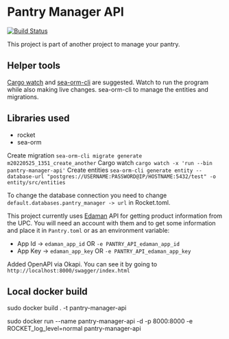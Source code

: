 # Pantry Manager API

[![Build Status](https://drone.mjy-home.duckdns.org/api/badges/michael/pantry-manager-api/status.svg?ref=refs/heads/main)](https://drone.mjy-home.duckdns.org/michael/pantry-manager-api)

This project is part of another project to manage your pantry.

## Helper tools

[Cargo watch](https://github.com/watchexec/cargo-watch) and [sea-orm-cli](https://www.sea-ql.org/SeaORM/docs/generate-entity/sea-orm-cli/) are suggested. Watch to run the program while also making live changes. sea-orm-cli to manage the entities and migrations.

## Libraries used

* rocket
* sea-orm

Create migration `sea-orm-cli migrate generate m20220525_1351_create_another`
Cargo watch `cargo watch -x 'run --bin pantry-manager-api'`
Create entities `sea-orm-cli generate entity --database-url "postgres://USERNAME:PASSWORD@IP/HOSTNAME:5432/test" -o entity/src/entities`

To change the database connection you need to change `default.databases.pantry_manager -> url` in Rocket.toml.

This project currently uses [Edaman](https://www.edamam.com/) API for getting product information from the UPC. You will need an account with them and to get some information and place it in `Pantry.toml` or as an environment variable:

* App Id -> `edaman_app_id` OR `-e PANTRY_API_edaman_app_id`
* App Key -> `edaman_app_key` OR `-e PANTRY_API_edaman_app_key`

Added OpenAPI via Okapi. You can see it by going to `http://localhost:8000/swagger/index.html`

## Local docker build

sudo docker build . -t pantry-manager-api

sudo docker run --name pantry-manager-api -d -p 8000:8000 -e ROCKET_log_level=normal pantry-manager-api
